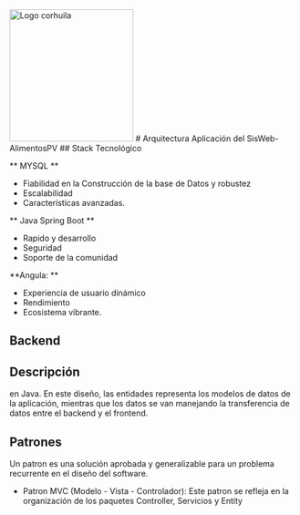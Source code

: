 <img width="217" height="232" alt="Logo corhuila" src="https://github.com/user-attachments/assets/3dbf0b72-4c10-4f27-8004-7fa5954f41bb" />
# Arquitectura Aplicación del SisWeb-AlimentosPV 
## Stack Tecnológico 

** MYSQL ** 
- Fiabilidad en la Construcción de la base de Datos y robustez
- Escalabilidad
- Características avanzadas.

** Java Spring Boot **
- Rapido y desarrollo
- Seguridad
- Soporte de la comunidad

**Angula: **
- Experiencia de usuario dinámico 
- Rendimiento 
- Ecosistema vibrante.

## Backend

## Descripción 
en Java. En este diseño, las entidades representa los modelos de datos de la aplicación, mientras que los datos se van manejando la transferencia de datos entre  el backend y el frontend.
## Patrones 
Un patron es una solución aprobada y generalizable para un problema recurrente en el diseño del software.
- Patron MVC (Modelo - Vista - Controlador): Este patron se refleja en la organización de los paquetes Controller, Servicios y Entity 
